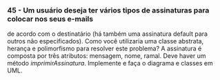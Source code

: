 ### 45 - Um usuário deseja ter vários tipos de assinaturas para colocar nos seus e-mails 
de acordo com o destinatário (há também uma assinatura default para outros 
não especificados). Como você utilizaria uma classe abstrata, herança e 
polimorfismo para resolver este problema? A assinatura é composta por três 
atributos: mensagem, nome, ramal. Deve haver um método 
*imprimirAssinatura*. Implemente e faça o diagrama e classes em UML. 
